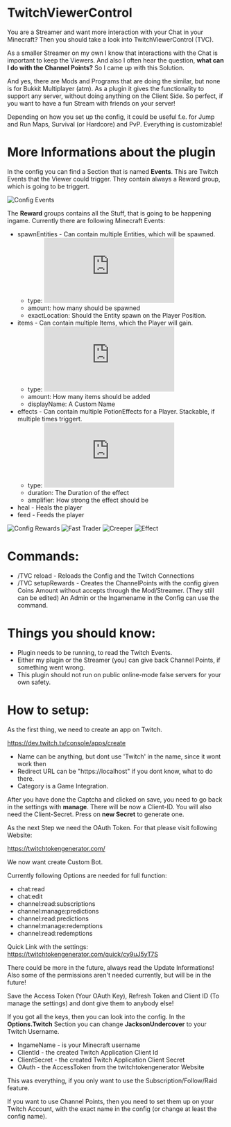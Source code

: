 # TwitchViewerControl
You are a Streamer and want more interaction with your Chat in your Minecraft?
Then you should take a look into TwitchViewerControl (TVC).

As a smaller Streamer on my own I know that interactions with the Chat is important to keep the Viewers.
And also I often hear the question, **what can I do with the Channel Points?**
So I came up with this Solution.

And yes, there are Mods and Programs that are doing the similar, but none is for Bukkit Multiplayer (atm).
As a plugin it gives the functionality to support any server, without doing anything on the Client Side.
So perfect, if you want to have a fun Stream with friends on your server!

Depending on how you set up the config, it could be useful f.e. for Jump and Run Maps, Survival (or Hardcore) and PvP.
Everything is customizable!

# More Informations about the plugin
In the config you can find a Section that is named **Events**.
This are Twitch Events that the Viewer could trigger.
They contain always a Reward group, which is going to be triggert.

![Config Events](https://i.ibb.co/68ghfgs/Bild-2022-03-18-082358.png)

The **Reward** groups contains all the Stuff, that is going to be happening ingame.
Currently there are following Minecraft Events:
- spawnEntities - Can contain multiple Entities, which will be spawned.
  - type: ![Entity Type](https://hub.spigotmc.org/javadocs/bukkit/org/bukkit/entity/EntityType.html)
  - amount: how many should be spawned
  - exactLocation: Should the Entity spawn on the Player Position.
- items - Can contain multiple Items, which the Player will gain.
  - type: ![Material Type](https://hub.spigotmc.org/javadocs/bukkit/org/bukkit/Material.html)
  - amount: How many items should be added
  - displayName: A Custom Name
- effects - Can contain multiple PotionEffects for a Player. Stackable, if multiple times triggert.
  - type: ![Potion Type](https://hub.spigotmc.org/javadocs/bukkit/org/bukkit/potion/PotionEffectType.html)
  - duration: The Duration of the effect
  - amplifier: How strong the effect should be
- heal - Heals the player
- feed - Feeds the player

![Config Rewards](https://i.ibb.co/cTsPFPT/Bild-2022-03-18-082308.png)
![Fast Trader](https://i.ibb.co/7rzgRm1/Fast-Trader.png)
![Creeper](https://i.ibb.co/dBtkn26/Creeper.png)
![Effect](https://i.ibb.co/QnbF5qc/Effect.png)

# Commands:
- /TVC reload - Reloads the Config and the Twitch Connections
- /TVC setupRewards <Twitch Channel> - Creates the ChannelPoints with the config given Coins Amount without accepts through the Mod/Streamer. (They still can be edited) An Admin or the Ingamename in the Config can use the command.

# Things you should know:
- Plugin needs to be running, to read the Twitch Events.
- Either my plugin or the Streamer (you) can give back Channel Points, if something went wrong.
- This plugin should not run on public online-mode false servers for your own safety.

# How to setup:
As the first thing, we need to create an app on Twitch.

https://dev.twitch.tv/console/apps/create

- Name can be anything, but dont use 'Twitch' in the name, since it wont work then
- Redirect URL can be "https://localhost" if you dont know, what to do there.
- Category is a Game Integration.

After you have done the Captcha and clicked on save, you need to go back in the settings with **manage**.
There will be now a Client-ID.
You will also need the Client-Secret. Press on **new Secret** to generate one.

As the next Step we need the OAuth Token.
For that please visit following Website:

https://twitchtokengenerator.com/

We now want create Custom Bot.

Currently following Options are needed for full function:
- chat:read
- chat:edit
- channel:read:subscriptions
- channel:manage:predictions
- channel:read:predictions
- channel:manage:redemptions
- channel:read:redemptions

Quick Link with the settings: https://twitchtokengenerator.com/quick/cy9uJ5yT7S

There could be more in the future, always read the Update Informations!
Also some of the permissions aren't needed currently, but will be in the future!

Save the Access Token (Your OAuth Key), Refresh Token and Client ID (To manage the settings) and dont give them to anybody else!

If you got all the keys, then you can look into the config. In the **Options.Twitch** Section you can change **JacksonUndercover** to your Twitch Username.
- IngameName - is your Minecraft username
- ClientId - the created Twitch Application Client Id
- ClientSecret - the created Twitch Application Client Secret
- OAuth - the AccessToken from the twitchtokengenerator Website

This was everything, if you only want to use the Subscription/Follow/Raid feature.

If you want to use Channel Points, then you need to set them up on your Twitch Account, with the exact name in the config (or change at least the config name).


